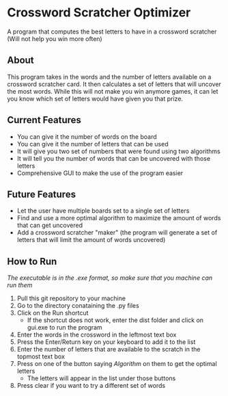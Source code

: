 # Crossword Scratcher Optimizer
A program that computes the best letters to have in a crossword scratcher (Will not help you win more often)

## About

This program takes in the words and the number of letters available on a crossword scratcher card. It then calculates a set of letters that will uncover the most words. While this will not make you win anymore games, it can let you know which set of letters would have given you that prize.

## Current Features

* You can give it the number of words on the board
* You can give it the number of letters that can be used
* It will give you two set of numbers that were found using two algorithms
* It will tell you the number of words that can be uncovered with those letters
* Comprehensive GUI to make the use of the program easier

## Future Features

* Let the user have multiple boards set to a single set of letters
* Find and use a more optimal algorithm to maximize the amount of words that can get uncovered
* Add a crossword scratcher "maker" (the program will generate a set of letters that will limit the amount of words uncovered)

## How to Run

*The executable is in the .exe format, so make sure that you machine can run them*

1. Pull this git repository to your machine 
2. Go to the directory conataining the .py files
3. Click on the Run shortcut
    * If the shortcut does not work, enter the dist folder and click on gui.exe to run the program
4. Enter the words in the crossword in the leftmost text box
5. Press the Enter/Return key on your keyboard to add it to the list
6. Enter the number of letters that are available to the scratch in the topmost text box
7. Press on one of the button saying *Algorithm* on them to get the optimal letters 
    * The letters will appear in the list under those buttons
8. Press clear if you want to try a different set of words